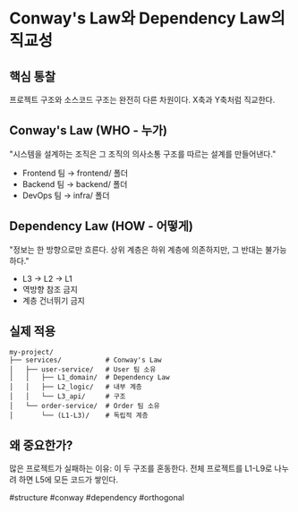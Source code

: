 # Conway's Law와 Dependency Law의 직교성

## 핵심 통찰
프로젝트 구조와 소스코드 구조는 완전히 다른 차원이다. X축과 Y축처럼 직교한다.

## Conway's Law (WHO - 누가)
"시스템을 설계하는 조직은 그 조직의 의사소통 구조를 따르는 설계를 만들어낸다."
- Frontend 팀 → frontend/ 폴더
- Backend 팀 → backend/ 폴더  
- DevOps 팀 → infra/ 폴더

## Dependency Law (HOW - 어떻게)
"정보는 한 방향으로만 흐른다. 상위 계층은 하위 계층에 의존하지만, 그 반대는 불가능하다."
- L3 → L2 → L1
- 역방향 참조 금지
- 계층 건너뛰기 금지

## 실제 적용
```
my-project/
├── services/           # Conway's Law
│   ├── user-service/   # User 팀 소유
│   │   ├── L1_domain/  # Dependency Law
│   │   ├── L2_logic/   # 내부 계층
│   │   └── L3_api/     # 구조
│   └── order-service/  # Order 팀 소유
│       └── (L1-L3)/    # 독립적 계층
```

## 왜 중요한가?
많은 프로젝트가 실패하는 이유: 이 두 구조를 혼동한다. 전체 프로젝트를 L1-L9로 나누려 하면 L5에 모든 코드가 쌓인다.

#structure #conway #dependency #orthogonal